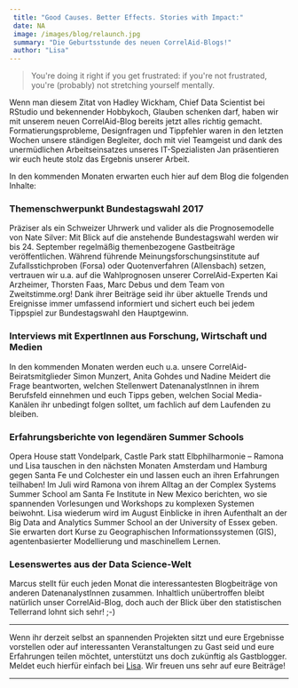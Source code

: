 ```yaml
---
 title: "Good Causes. Better Effects. Stories with Impact:"
 date: NA
 image: /images/blog/relaunch.jpg
 summary: "Die Geburtsstunde des neuen CorrelAid-Blogs!"
 author: "Lisa"
---
```



> You're doing it right if you get frustrated: if you're not frustrated,
> you're (probably) not stretching yourself mentally.

Wenn man diesem Zitat von Hadley Wickham, Chief Data Scientist bei
RStudio und bekennender Hobbykoch, Glauben schenken darf, haben wir mit
unserem neuen CorrelAid-Blog bereits jetzt alles richtig gemacht.
Formatierungsprobleme, Designfragen und Tippfehler waren in den letzten
Wochen unsere ständigen Begleiter, doch mit viel Teamgeist und dank des
unermüdlichen Arbeitseinsatzes unseres IT-Spezialisten Jan präsentieren
wir euch heute stolz das Ergebnis unserer Arbeit.

In den kommenden Monaten erwarten euch hier auf dem Blog die folgenden
Inhalte:

### Themenschwerpunkt Bundestagswahl 2017

Präziser als ein Schweizer Uhrwerk und valider als die Prognosemodelle
von Nate Silver: Mit Blick auf die anstehende Bundestagswahl werden wir
bis 24. September regelmäßig themenbezogene Gastbeiträge
veröffentlichen. Während führende Meinungsforschungsinstitute auf
Zufallsstichproben (Forsa) oder Quotenverfahren (Allensbach) setzen,
vertrauen wir u.a. auf die Wahlprognosen unserer CorrelAid-Experten Kai
Arzheimer, Thorsten Faas, Marc Debus und dem Team von Zweitstimme.org!
Dank ihrer Beiträge seid ihr über aktuelle Trends und Ereignisse immer
umfassend informiert und sichert euch bei jedem Tippspiel zur
Bundestagswahl den Hauptgewinn.

### Interviews mit ExpertInnen aus Forschung, Wirtschaft und Medien

In den kommenden Monaten werden euch u.a. unsere
CorrelAid-Beiratsmitglieder Simon Munzert, Anita Gohdes und Nadine
Meidert die Frage beantworten, welchen Stellenwert DatenanalystInnen in
ihrem Berufsfeld einnehmen und euch Tipps geben, welchen Social
Media-Kanälen ihr unbedingt folgen solltet, um fachlich auf dem
Laufenden zu bleiben.

### Erfahrungsberichte von legendären Summer Schools

Opera House statt Vondelpark, Castle Park statt Elbphilharmonie – Ramona
und Lisa tauschen in den nächsten Monaten Amsterdam und Hamburg gegen
Santa Fe und Colchester ein und lassen euch an ihren Erfahrungen
teilhaben! Im Juli wird Ramona von ihrem Alltag an der Complex Systems
Summer School am Santa Fe Institute in New Mexico berichten, wo sie
spannenden Vorlesungen und Workshops zu komplexen Systemen beiwohnt.
Lisa wiederum wird im August Einblicke in ihren Aufenthalt an der Big
Data and Analytics Summer School an der University of Essex geben. Sie
erwarten dort Kurse zu Geographischen Informationssystemen (GIS),
agentenbasierter Modellierung und maschinellem Lernen.

### Lesenswertes aus der Data Science-Welt

Marcus stellt für euch jeden Monat die interessantesten Blogbeiträge von
anderen DatenanalystInnen zusammen. Inhaltlich unübertroffen bleibt
natürlich unser CorrelAid-Blog, doch auch der Blick über den
statistischen Tellerrand lohnt sich sehr! ;-)

------------------------------------------------------------------------

Wenn ihr derzeit selbst an spannenden Projekten sitzt und eure
Ergebnisse vorstellen oder auf interessanten Veranstaltungen zu Gast
seid und eure Erfahrungen teilen möchtet, unterstützt uns doch zukünftig
als Gastblogger. Meldet euch hierfür einfach bei
[Lisa](mailto:blog@correlaid.org). Wir freuen uns sehr auf eure
Beiträge!

------------------------------------------------------------------------



